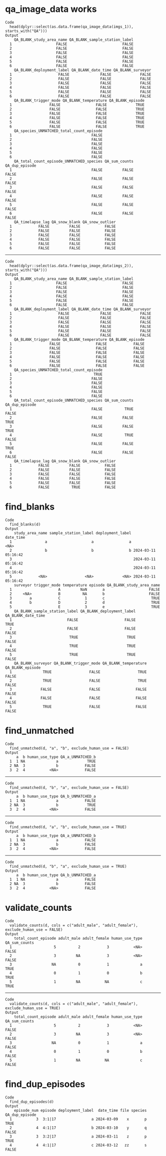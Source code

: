 # qa_image_data works

    Code
      head(dplyr::select(as.data.frame(qa_image_data(imgs_1)), starts_with("QA")))
    Output
        QA_BLANK_study_area_name QA_BLANK_sample_station_label
      1                    FALSE                         FALSE
      2                    FALSE                         FALSE
      3                    FALSE                         FALSE
      4                    FALSE                         FALSE
      5                    FALSE                         FALSE
      6                    FALSE                         FALSE
        QA_BLANK_deployment_label QA_BLANK_date_time QA_BLANK_surveyor
      1                     FALSE              FALSE             FALSE
      2                     FALSE              FALSE             FALSE
      3                     FALSE              FALSE             FALSE
      4                     FALSE              FALSE             FALSE
      5                     FALSE              FALSE             FALSE
      6                     FALSE              FALSE             FALSE
        QA_BLANK_trigger_mode QA_BLANK_temperature QA_BLANK_episode
      1                 FALSE                FALSE             TRUE
      2                 FALSE                FALSE             TRUE
      3                 FALSE                FALSE             TRUE
      4                 FALSE                FALSE             TRUE
      5                 FALSE                FALSE             TRUE
      6                 FALSE                FALSE             TRUE
        QA_species_UNMATCHED_total_count_episode
      1                                    FALSE
      2                                    FALSE
      3                                    FALSE
      4                                    FALSE
      5                                    FALSE
      6                                    FALSE
        QA_total_count_episode_UNMATCHED_species QA_sum_counts QA_dup_episode
      1                                    FALSE         FALSE          FALSE
      2                                    FALSE         FALSE          FALSE
      3                                    FALSE         FALSE          FALSE
      4                                    FALSE         FALSE          FALSE
      5                                    FALSE         FALSE          FALSE
      6                                    FALSE         FALSE          FALSE
        QA_timelapse_lag QA_snow_blank QA_snow_outlier
      1            FALSE         FALSE           FALSE
      2            FALSE         FALSE           FALSE
      3            FALSE         FALSE           FALSE
      4            FALSE         FALSE           FALSE
      5            FALSE         FALSE           FALSE
      6            FALSE         FALSE           FALSE

---

    Code
      head(dplyr::select(as.data.frame(qa_image_data(imgs_2)), starts_with("QA")))
    Output
        QA_BLANK_study_area_name QA_BLANK_sample_station_label
      1                    FALSE                         FALSE
      2                    FALSE                         FALSE
      3                    FALSE                         FALSE
      4                    FALSE                         FALSE
      5                    FALSE                         FALSE
      6                    FALSE                         FALSE
        QA_BLANK_deployment_label QA_BLANK_date_time QA_BLANK_surveyor
      1                     FALSE              FALSE             FALSE
      2                     FALSE              FALSE             FALSE
      3                     FALSE              FALSE             FALSE
      4                     FALSE              FALSE             FALSE
      5                     FALSE              FALSE             FALSE
      6                     FALSE              FALSE             FALSE
        QA_BLANK_trigger_mode QA_BLANK_temperature QA_BLANK_episode
      1                 FALSE                FALSE            FALSE
      2                 FALSE                FALSE            FALSE
      3                 FALSE                FALSE            FALSE
      4                 FALSE                FALSE            FALSE
      5                 FALSE                FALSE            FALSE
      6                 FALSE                FALSE            FALSE
        QA_species_UNMATCHED_total_count_episode
      1                                     TRUE
      2                                    FALSE
      3                                    FALSE
      4                                    FALSE
      5                                    FALSE
      6                                    FALSE
        QA_total_count_episode_UNMATCHED_species QA_sum_counts QA_dup_episode
      1                                    FALSE          TRUE          FALSE
      2                                    FALSE         FALSE           TRUE
      3                                    FALSE         FALSE           TRUE
      4                                    FALSE          TRUE          FALSE
      5                                    FALSE         FALSE           TRUE
      6                                    FALSE         FALSE          FALSE
        QA_timelapse_lag QA_snow_blank QA_snow_outlier
      1            FALSE         FALSE           FALSE
      2            FALSE         FALSE           FALSE
      3            FALSE         FALSE           FALSE
      4            FALSE         FALSE           FALSE
      5            FALSE         FALSE           FALSE
      6            FALSE          TRUE           FALSE

# find_blanks

    Code
      find_blanks(d)
    Output
        study_area_name sample_station_label deployment_label           date_time
      1               a                    a                a                <NA>
      2               b                    b                b 2024-03-11 05:16:42
      3                                                       2024-03-11 05:16:42
      4                                                       2024-03-11 05:16:42
      5            <NA>                 <NA>             <NA> 2024-03-11 05:16:42
        surveyor trigger_mode temperature episode QA_BLANK_study_area_name
      1                     A         NaN       a                    FALSE
      2     <NA>            B          NA       b                    FALSE
      3        a            C           1       c                     TRUE
      4        b            D           2       d                     TRUE
      5                     E           3       e                     TRUE
        QA_BLANK_sample_station_label QA_BLANK_deployment_label QA_BLANK_date_time
      1                         FALSE                     FALSE               TRUE
      2                         FALSE                     FALSE              FALSE
      3                          TRUE                      TRUE              FALSE
      4                          TRUE                      TRUE              FALSE
      5                          TRUE                      TRUE              FALSE
        QA_BLANK_surveyor QA_BLANK_trigger_mode QA_BLANK_temperature QA_BLANK_episode
      1              TRUE                 FALSE                 TRUE            FALSE
      2              TRUE                 FALSE                 TRUE            FALSE
      3             FALSE                 FALSE                FALSE            FALSE
      4             FALSE                 FALSE                FALSE            FALSE
      5              TRUE                 FALSE                FALSE            FALSE

# find_unmatched

    Code
      find_unmatched(d, "a", "b", exclude_human_use = FALSE)
    Output
         a  b human_use_type QA_a_UNMATCHED_b
      1  1 NA              a             TRUE
      2 NA  3              b            FALSE
      3  2  4           <NA>            FALSE

---

    Code
      find_unmatched(d, "b", "a", exclude_human_use = FALSE)
    Output
         a  b human_use_type QA_b_UNMATCHED_a
      1  1 NA              a            FALSE
      2 NA  3              b             TRUE
      3  2  4           <NA>            FALSE

---

    Code
      find_unmatched(d, "a", "b", exclude_human_use = TRUE)
    Output
         a  b human_use_type QA_a_UNMATCHED_b
      1  1 NA              a            FALSE
      2 NA  3              b            FALSE
      3  2  4           <NA>            FALSE

---

    Code
      find_unmatched(d, "b", "a", exclude_human_use = TRUE)
    Output
         a  b human_use_type QA_b_UNMATCHED_a
      1  1 NA              a            FALSE
      2 NA  3              b            FALSE
      3  2  4           <NA>            FALSE

# validate_counts

    Code
      validate_counts(d, cols = c("adult_male", "adult_female"), exclude_human_use = FALSE)
    Output
        total_count_episode adult_male adult_female human_use_type QA_sum_counts
      1                   5          2            3           <NA>         FALSE
      2                   3         NA            3           <NA>         FALSE
      3                  NA          0            1              a          TRUE
      4                   0          1            0              b          TRUE
      5                   1         NA           NA              c          TRUE

---

    Code
      validate_counts(d, cols = c("adult_male", "adult_female"), exclude_human_use = TRUE)
    Output
        total_count_episode adult_male adult_female human_use_type QA_sum_counts
      1                   5          2            3           <NA>         FALSE
      2                   3         NA            3           <NA>         FALSE
      3                  NA          0            1              a         FALSE
      4                   0          1            0              b         FALSE
      5                   1         NA           NA              c         FALSE

# find_dup_episodes

    Code
      find_dup_episodes(d)
    Output
        episode_num episode deployment_label  date_time file species QA_dup_episode
      1           3  3:1|17                a 2024-03-09    x       p           TRUE
      2           4  4:1|17                b 2024-03-10    y       q          FALSE
      3           3  3:2|17                a 2024-03-11    z       p           TRUE
      4           4  4:1|17                c 2024-03-12   zz       s          FALSE

